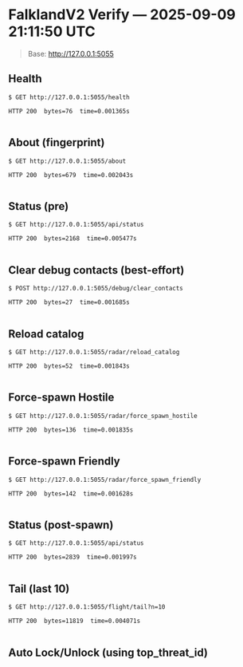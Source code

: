 # FalklandV2 Verify — 2025-09-09 21:11:50 UTC
> Base: http://127.0.0.1:5055

## Health

```
$ GET http://127.0.0.1:5055/health

HTTP 200  bytes=76  time=0.001365s


```

## About (fingerprint)

```
$ GET http://127.0.0.1:5055/about

HTTP 200  bytes=679  time=0.002043s


```

## Status (pre)

```
$ GET http://127.0.0.1:5055/api/status

HTTP 200  bytes=2168  time=0.005477s


```

## Clear debug contacts (best-effort)

```
$ POST http://127.0.0.1:5055/debug/clear_contacts

HTTP 200  bytes=27  time=0.001685s


```

## Reload catalog

```
$ GET http://127.0.0.1:5055/radar/reload_catalog

HTTP 200  bytes=52  time=0.001843s


```

## Force-spawn Hostile

```
$ GET http://127.0.0.1:5055/radar/force_spawn_hostile

HTTP 200  bytes=136  time=0.001835s


```

## Force-spawn Friendly

```
$ GET http://127.0.0.1:5055/radar/force_spawn_friendly

HTTP 200  bytes=142  time=0.001628s


```

## Status (post-spawn)

```
$ GET http://127.0.0.1:5055/api/status

HTTP 200  bytes=2839  time=0.001997s


```

## Tail (last 10)

```
$ GET http://127.0.0.1:5055/flight/tail?n=10

HTTP 200  bytes=11819  time=0.004071s


```

## Auto Lock/Unlock (using top_threat_id)

